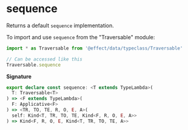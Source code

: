 # sequence

Returns a default `sequence` implementation.

To import and use `sequence` from the "Traversable" module:

```ts
import * as Traversable from '@effect/data/typeclass/Traversable'

// Can be accessed like this
Traversable.sequence
```

**Signature**

```ts
export declare const sequence: <T extends TypeLambda>(
  T: Traversable<T>
) => <F extends TypeLambda>(
  F: Applicative<F>
) => <TR, TO, TE, R, O, E, A>(
  self: Kind<T, TR, TO, TE, Kind<F, R, O, E, A>>
) => Kind<F, R, O, E, Kind<T, TR, TO, TE, A>>
```
